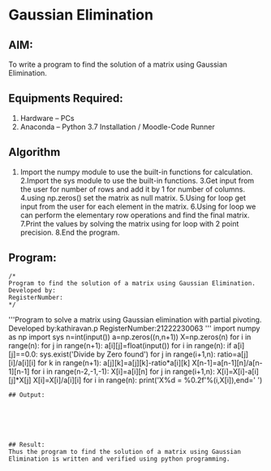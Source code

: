 # Gaussian Elimination

## AIM:
To write a program to find the solution of a matrix using Gaussian Elimination.

## Equipments Required:
1. Hardware – PCs
2. Anaconda – Python 3.7 Installation / Moodle-Code Runner

## Algorithm
1. Import the numpy module to use the built-in functions for calculation.
2.Import the sys module to use the built-in functions.
3.Get input from the user for number of rows and add it by 1 for number of columns.
4.using np.zeros() set the matrix as null matrix.
5.Using for loop get input from the user for each element in the matrix.
6.Using for loop we can perform the elementary row operations and find the final matrix.
7.Print the values by solving the matrix using for loop with 2 point precision.
8.End the program.
 

## Program:
```
/*
Program to find the solution of a matrix using Gaussian Elimination.
Developed by: 
RegisterNumber: 
*/
```
'''Program to solve a matrix using Gaussian elimination with partial pivoting.
Developed by:kathiravan.p 
RegisterNumber:21222230063 
'''
import numpy as np
import sys
n=int(input())
a=np.zeros((n,n+1))
X=np.zeros(n)
for i in range(n):
    for j in range(n+1):
        a[i][j]=float(input())
for i in range(n):
    if a[i][j]==0.0:
        sys.exist('Divide by Zero found')
    for j in range(i+1,n):
        ratio=a[j][i]/a[i][i]
        for k in range(n+1):
            a[j][k]=a[j][k]-ratio*a[i][k]
X[n-1]=a[n-1][n]/a[n-1][n-1]
for i in range(n-2,-1,-1):
    X[i]=a[i][n]
    for j in range(i+1,n):
        X[i]=X[i]-a[i][j]*X[j]
    X[i]=X[i]/a[i][i]
for i in range(n):
    print('X%d = %0.2f'%(i,X[i]),end=' ')


```
## Output:






## Result:
Thus the program to find the solution of a matrix using Gaussian Elimination is written and verified using python programming.

